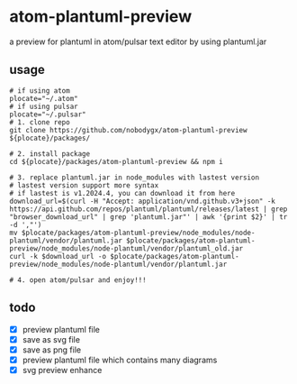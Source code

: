 # atom-plantuml-preview

a preview for plantuml in atom/pulsar text editor by using plantuml.jar

## usage

```shell
# if using atom
plocate="~/.atom"
# if using pulsar
plocate="~/.pulsar"
# 1. clone repo
git clone https://github.com/nobodygx/atom-plantuml-preview ${plocate}/packages/

# 2. install package
cd ${plocate}/packages/atom-plantuml-preview && npm i

# 3. replace plantuml.jar in node_modules with lastest version
# lastest version support more syntax
# if lastest is v1.2024.4, you can download it from here
download_url=$(curl -H "Accept: application/vnd.github.v3+json" -k https://api.github.com/repos/plantuml/plantuml/releases/latest | grep "browser_download_url" | grep 'plantuml.jar"' | awk '{print $2}' | tr -d ',"')
mv $plocate/packages/atom-plantuml-preview/node_modules/node-plantuml/vendor/plantuml.jar $plocate/packages/atom-plantuml-preview/node_modules/node-plantuml/vendor/plantuml_old.jar
curl -k $download_url -o $plocate/packages/atom-plantuml-preview/node_modules/node-plantuml/vendor/plantuml.jar

# 4. open atom/pulsar and enjoy!!!
```

## todo

- [x] preview plantuml file
- [x] save as svg file
- [x] save as png file
- [x] preview plantuml file which contains many diagrams
- [x] svg preview enhance
